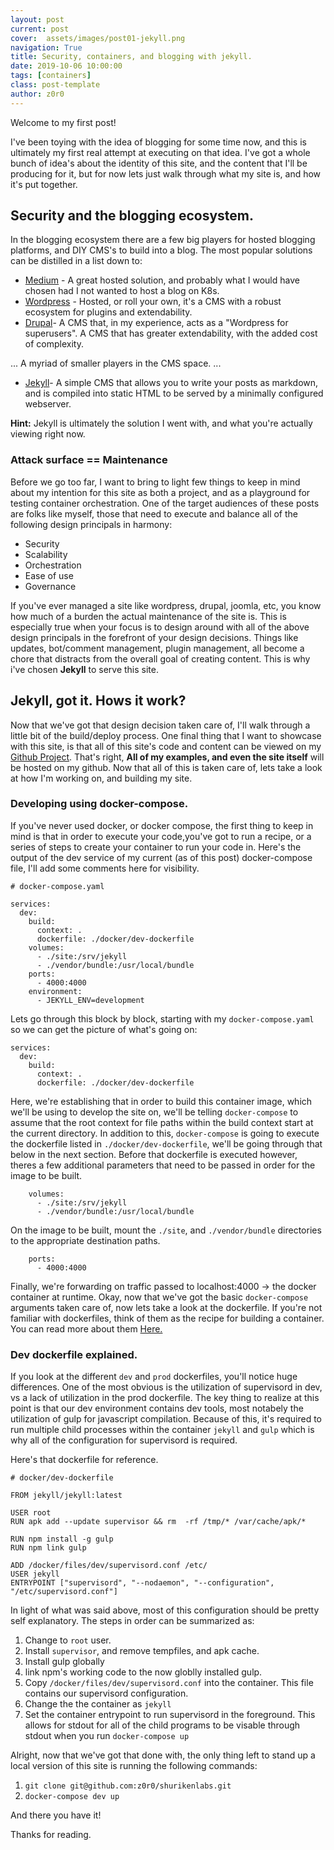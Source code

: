 ```yaml
---
layout: post
current: post
cover:  assets/images/post01-jekyll.png
navigation: True
title: Security, containers, and blogging with jekyll.
date: 2019-10-06 10:00:00
tags: [containers]
class: post-template
author: z0r0
---
```


Welcome to my first post! 

I've been toying with the idea of blogging for some time now, and this is ultimately my first real attempt at executing on that idea. I've got a whole bunch of idea's about the identity of this site, and the content that I'll be producing for it, but for now lets just walk through what my site is, and how it's put together.

## Security and the blogging ecosystem.
In the blogging ecosystem there are a few big players for hosted blogging platforms, and DIY CMS's to build into a blog. The most popular solutions can be distilled in a list down to:
- [Medium](https://medium.com) - A great hosted solution, and probably what I would have chosen had I not wanted to host a blog on K8s.
- [Wordpress](https://wordpress.com) - Hosted, or roll your own, it's a CMS with a robust ecosystem for plugins and extendability. 
- [Drupal](https://drupal.org)- A CMS that, in my experience, acts as a "Wordpress for superusers". A CMS that has greater extendability, with the added cost of complexity.

...
A myriad of smaller players in the CMS space.
...

- [Jekyll](https://jekyllrb.com)- A simple CMS that allows you to write your posts as markdown, and is compiled into static HTML to be served by a minimally configured webserver.

**Hint:** Jekyll is ultimately the solution I went with, and what you're actually viewing right now. 

### Attack surface == Maintenance

Before we go too far, I want to bring to light few things to keep in mind about my intention for this site as both a project, and as a playground for testing container orchestration. One of the target audiences of these posts are folks like myself, those that need to execute and balance all of the following design principals in harmony:  

- Security
- Scalability
- Orchestration
- Ease of use
- Governance

If you've ever managed a site like wordpress, drupal, joomla, etc, you know how much of a burden the actual maintenance of the site is. This is especially true when your focus is to design around with all of the above design principals in the forefront of your design decisions. Things like updates, bot/comment management, plugin management, all become a chore that distracts from the overall goal of creating content. This is why i've chosen **Jekyll** to serve this site.

## Jekyll, got it. Hows it work?

Now that we've got that design decision taken care of, I'll walk through a little bit of the build/deploy process. One final thing that I want to showcase with this site, is that all of this site's code and content can be viewed on my [Github Project](https://github.com/z0r0/shurikenlabs).
That's right, **All of my examples, and even the site itself** will be hosted on my github. Now that all of this is taken care of, lets take a look at how I'm working on, and building my site.

### Developing using docker-compose.

If you've never used docker, or docker compose, the first thing to keep in mind is that in order to execute your code,you've got to run a recipe, or a series of steps to create your container to run your code in. Here's the output of the dev service of my current (as of this post) docker-compose file, I'll add some comments here for visibility.

```
# docker-compose.yaml

services:
  dev:
    build:
      context: .
      dockerfile: ./docker/dev-dockerfile
    volumes:
      - ./site:/srv/jekyll
      - ./vendor/bundle:/usr/local/bundle
    ports:
      - 4000:4000
    environment:
      - JEKYLL_ENV=development
```

Lets go through this block by block, starting with my `docker-compose.yaml` so we can get the picture of what's going on:

```
services:
  dev:
    build:
      context: .
      dockerfile: ./docker/dev-dockerfile
```

Here, we're establishing that in order to build this container image, which we'll be using to develop the site on, we'll be telling `docker-compose` to assume that the root context for file paths within the build context start at the current directory. In addition to this, `docker-compose` is going to execute the dockerfile listed in `./docker/dev-dockerfile`, we'll be going through that below in the next section. Before that dockerfile is executed however, theres a few additional parameters that need to be passed in order for the image to be built.

```
    volumes:
      - ./site:/srv/jekyll
      - ./vendor/bundle:/usr/local/bundle
```
On the image to be built, mount the `./site`, and `./vendor/bundle` directories to the appropriate destination paths. 

```
    ports:
      - 4000:4000
```
Finally, we're forwarding on traffic passed to localhost:4000 -> the docker container at runtime. Okay, now that we've got the basic `docker-compose` arguments taken care of, now lets take a look at the dockerfile. If you're not familiar with dockerfiles, think of them as the recipe for building a container. You can read more about them [Here.](https://docs.docker.com/engine/reference/builder/)

### Dev dockerfile explained.

If you look at the different `dev` and `prod` dockerfiles, you'll notice huge differences. One of the most obvious is the utilization of supervisord in dev, vs a lack of utilization in the prod dockerfile. The key thing to realize at this point is that our dev environment contains dev tools, most notabely the utilization of gulp for javascript compilation. Because of this, it's required to run multiple child processes within the container `jekyll` and `gulp` which is why all of the configuration for supervisord is required. 

Here's that dockerfile for reference.

```
# docker/dev-dockerfile

FROM jekyll/jekyll:latest

USER root
RUN apk add --update supervisor && rm  -rf /tmp/* /var/cache/apk/*

RUN npm install -g gulp
RUN npm link gulp

ADD /docker/files/dev/supervisord.conf /etc/
USER jekyll
ENTRYPOINT ["supervisord", "--nodaemon", "--configuration", "/etc/supervisord.conf"]
```

In light of what was said above, most of this configuration should be pretty self explanatory. The steps in order can be summarized as:

1. Change to `root` user.
2. Install `supervisor`, and remove tempfiles, and apk cache.
3. Install gulp globally
4. link npm's working code to the now globlly installed gulp.
5. Copy `/docker/files/dev/supervisord.conf` into the container. This file contains our supervisord configuration.
6. Change the  the container as `jekyll`
7. Set the container entrypoint to run supervisord in the foreground. This allows for stdout for all of the child programs to be visable through stdout when you run `docker-compose up`

Alright, now that we've got that done with, the only thing left to stand up a local version of this site is running the following commands:

1. `git clone git@github.com:z0r0/shurikenlabs.git`
2. `docker-compose dev up`

And there you have it!

Thanks for reading.
